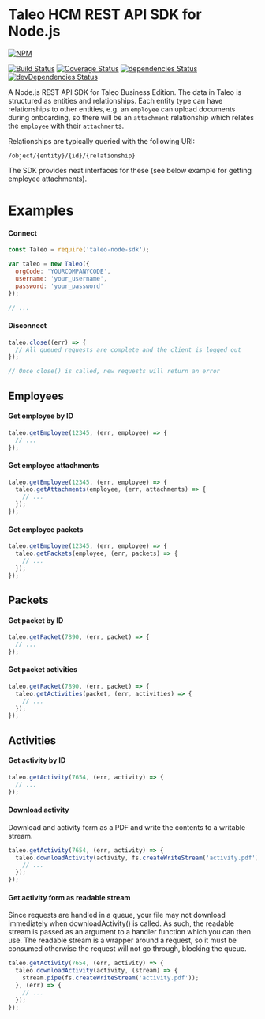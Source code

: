 Taleo HCM REST API SDK for Node.js
==================================

[![NPM](https://nodei.co/npm/taleo-node-sdk.png?downloads=true&downloadRank=true&stars=true)](https://nodei.co/npm/taleo-node-sdk/)

[![Build Status](https://travis-ci.org/paulholden2/taleo-node-sdk.svg?branch=master)](https://travis-ci.org/paulholden2/taleo-node-sdk) [![Coverage Status](https://coveralls.io/repos/github/paulholden2/taleo-node-sdk/badge.svg?branch=master)](https://coveralls.io/github/paulholden2/taleo-node-sdk?branch=master) [![dependencies Status](https://david-dm.org/paulholden2/taleo-node-sdk/status.svg)](https://david-dm.org/paulholden2/taleo-node-sdk) [![devDependencies Status](https://david-dm.org/paulholden2/taleo-node-sdk/dev-status.svg)](https://david-dm.org/paulholden2/taleo-node-sdk?type=dev)

A Node.js REST API SDK for Taleo Business Edition. The data in Taleo is structured
as entities and relationships. Each entity type can have relationships to other entities,
e.g. an `employee` can upload documents during onboarding, so there will be an `attachment`
relationship which relates the `employee` with their `attachment`s.

Relationships are typically queried with the following URI:

`/object/{entity}/{id}/{relationship}`

The SDK provides neat interfaces for these (see below example for getting employee attachments).

# Examples

#### Connect

```js
const Taleo = require('taleo-node-sdk');

var taleo = new Taleo({
  orgCode: 'YOURCOMPANYCODE',
  username: 'your_username',
  password: 'your_password'
});

// ...
```

#### Disconnect

```js
taleo.close((err) => {
  // All queued requests are complete and the client is logged out
});

// Once close() is called, new requests will return an error
```

## Employees

#### Get employee by ID

```js
taleo.getEmployee(12345, (err, employee) => {
  // ...
});
```

#### Get employee attachments

```js
taleo.getEmployee(12345, (err, employee) => {
  taleo.getAttachments(employee, (err, attachments) => {
    // ...
  });
});
```

#### Get employee packets

```js
taleo.getEmployee(12345, (err, employee) => {
  taleo.getPackets(employee, (err, packets) => {
    // ...
  });
});
```

## Packets

#### Get packet by ID

```js
taleo.getPacket(7890, (err, packet) => {
  // ...
});
```

#### Get packet activities

```js
taleo.getPacket(7890, (err, packet) => {
  taleo.getActivities(packet, (err, activities) => {
    // ...
  });
});
```

## Activities

#### Get activity by ID

```js
taleo.getActivity(7654, (err, activity) => {
  // ...
});
```

#### Download activity

Download and activity form as a PDF and write the contents to a writable stream.

```js
taleo.getActivity(7654, (err, activity) => {
  taleo.downloadActivity(activity, fs.createWriteStream('activity.pdf'), (err) => {
    // ...
  });
});
```

#### Get activity form as readable stream

Since requests are handled in a queue, your file may not download immediately
when downloadActivity() is called. As such, the readable stream is passed
as an argument to a handler function which you can then use. The readable
stream is a wrapper around a request, so it must be consumed otherwise the
request will not go through, blocking the queue.

```js
taleo.getActivity(7654, (err, activity) => {
  taleo.downloadActivity(activity, (stream) => {
    stream.pipe(fs.createWriteStream('activity.pdf'));
  }, (err) => {
    // ...
  });
});
```
